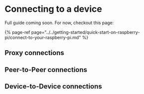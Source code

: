 # Connecting to a device

Full guide coming soon. For now, checkout this page:

{% page-ref page="../../getting-started/quick-start-on-raspberry-pi/connect-to-your-raspberry-pi.md" %}

## Proxy connections



## Peer-to-Peer connections



## Device-to-Device connections

